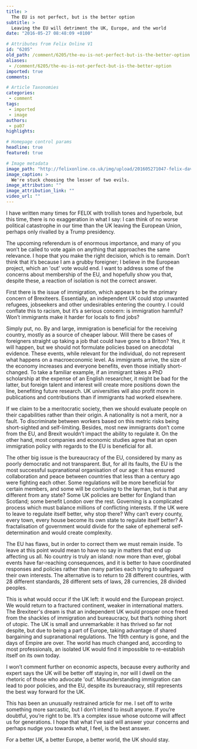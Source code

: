 ```yaml
---
title: >
  The EU is not perfect, but is the better option
subtitle: >
  Leaving the EU will detriment the UK, Europe, and the world
date: "2016-05-27 08:48:09 +0100"

# Attributes from Felix Online V1
id: "6205"
old_path: /comment/6205/the-eu-is-not-perfect-but-is-the-better-option
aliases:
 - /comment/6205/the-eu-is-not-perfect-but-is-the-better-option
imported: true
comments:

# Article Taxonomies
categories:
 - comment
tags:
 - imported
 - image
authors:
 - pa07
highlights:

# Homepage control params
headline: true
featured: true

# Image metadata
image_path: "http://felixonline.co.uk/img/upload/201605271047-felix-dave & boris.jpg"
image_caption: >
  We're stuck choosing the lesser of two evils.
image_attribution: ""
image_attribution_link: ""
video_url: ""
---
```


I have written many times for FELIX with trollish tones and hyperbole, but this time, there is no exaggeration in what I say: I can think of no worse political catastrophe in our time than the UK leaving the European Union, perhaps only rivalled by a Trump presidency.

The upcoming referendum is of enormous importance, and many of you won’t be called to vote again on anything that approaches the same relevance. I hope that you make the right decision, which is to remain. Don’t think that it’s because I am a grubby foreigner; I believe in the European project, which an 'out' vote would end. I want to address some of the concerns about membership of the EU, and hopefully show you that, despite these, a reaction of isolation is not the correct answer.

First there is the issue of immigration, which appears to be the primary concern of Brexiteers. Essentially, an independent UK could stop unwanted refugees, jobseekers and other undesirables  entering the country. I could conflate this to racism, but it’s a serious concern: is immigration harmful? Won’t immigrants make it harder for locals to find jobs?

Simply put, no. By and large, immigration is beneficial for the receiving country, mostly as a source of cheaper labour. Will there be cases of foreigners straight up taking a job that could have gone to a Briton? Yes, it will happen, but we should not formulate policies based on anecdotal evidence. These events, while relevant for the individual, do not represent what happens on a macroeconomic level. As immigrants arrive, the size of the economy increases and everyone benefits, even those initially short-changed. To take a familiar example, if an immigrant takes a PhD scholarship at the expense of an English researcher, it might be bad for the latter, but foreign talent and interest will create more positions down the line, benefiting future research. UK universities will also profit more in publications and contributions than if immigrants had worked elsewhere.

If we claim to be a meritocratic society, then we should evaluate people on their capabilities rather than their origin. A nationality is not a merit, nor a fault. To discriminate between workers based on this metric risks being short-sighted and self-limiting. Besides, most new immigrants don’t come from the EU, and Brexit wouldn’t impact the ability to regulate it. On the other hand, most companies and economic studies agree that an open immigration policy with regards to the EU is beneficial for all.

The other big issue is the bureaucracy of the EU, considered by many as poorly democratic and not transparent. But, for all its faults, the EU is the most successful supranational organisation of our age: it has ensured collaboration and peace between countries that less than a century ago were fighting each other. Some regulations will be more beneficial for certain members, and some will be confusing to the layman, but is that any different from any state? Some UK policies are better for England than Scotland; some benefit London  over the rest. Governing is a complicated process which must balance millions of conflicting interests. If the UK were to leave to regulate itself better, why stop there? Why can’t every county, every town, every house become its own state to regulate itself better? A fractalisation of government would divide for the sake of ephemeral self-determination and would create complexity.

The EU has flaws, but in order to correct them we must remain inside. To leave at this point would mean to have no say in matters that end up affecting us all. No country is truly an island: now more than ever, global events have far-reaching consequences, and it is better to have coordinated responses and policies rather than many parties each trying to safeguard their own interests. The alternative is to return to 28 different countries, with 28 different standards, 28 different sets of laws, 28 currencies, 28 divided peoples.

This is what would occur if the UK left: it would end the European project. We would return to a fractured continent, weaker in international matters. The Brexiteer's dream is that an independent UK would prosper once freed from the shackles of immigration and bureaucracy, but that’s nothing short of utopic. The UK is small and unremarkable: it has thrived so far not despite, but due to being a part of Europe, taking advantage of shared bargaining and supranational regulations. The 19th century is gone, and the days of Empire are over. The world has much changed and, according to most professionals, an isolated UK would find it impossible to re-establish itself on its own today.

I won’t comment further on economic aspects, because every authority and expert says the UK will be better off staying in, nor will I dwell on the rhetoric of those who advocate 'out'. Misunderstanding immigration can lead to poor policies, and the EU, despite its bureaucracy, still represents the best way forward for the UK.

This has been an unusually restrained article for me. I set off to write something more sarcastic, but I don’t intend to insult anyone. If you’re doubtful, you’re right to be. It’s a complex issue whose outcome will affect us for generations. I hope that what I’ve said will answer your concerns and perhaps nudge you towards what, I feel, is the best answer.

For a better UK, a better Europe, a better world, the UK should stay.
